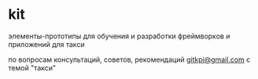 # kit
элементы-прототипы для обучения и разработки фреймворков и приложений для такси

по вопросам консультаций, советов, рекомендаций gitkpi@gmail.com с темой "такси"
